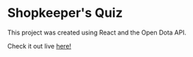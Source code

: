 # Shopkeeper's Quiz

This project was created using React and the Open Dota API.

Check it out live [here!](https://shopkeepers-quiz.wdlord.repl.co/)
